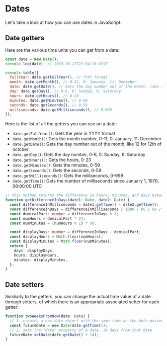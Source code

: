 # Dates

Let's take a look at how you can use dates in JavaScript.

## Date getters

Here are the various time units you can get from a date:

```javascript
const date = new Date();
console.log(date); // 2023-10-12T21:54:19.021Z

console.table({
  fullYear: date.getFullYear(), // YYYY format
  month: date.getMonth(), // 0-11, 0: January, 11: December
  date: date.getDate(), // Gets the day number out of the month, like 12 for 12th of october
  day: date.getDay(), // 0-6, 0: Sunday, 6: Saturday
  hours: date.getHours(), // 0-23
  minutes: date.getMinutes(), // 0-59
  seconds: date.getSeconds(), // 0-59
  milliseconds: date.getMilliseconds(), // 0-999
});
```

Here is the list of all the getters you can use on a date:

- `date.getFullYear()`: Gets the year in YYYY format
- `date.getMonth()`: Gets the month number, 0-11, 0: January, 11: December
- `date.getDate()`: Gets the day number out of the month, like 12 for 12th of october
- `date.getDay()`: Gets the day number, 0-6, 0: Sunday, 6: Saturday
- `date.getHours()`: Gets the hours, 0-23
- `date.getMinutes()`: Gets the minutes, 0-59
- `date.getSeconds()`: Gets the seconds, 0-59
- `date.getMilliseconds()`: Gets the milliseconds, 0-999
- `date.getTime()`: Gets the number of milliseconds since January 1, 1970, 00:00:00 UTC

```ts
// this method returns the difference in hours, minutes, and days between two dates
function getDifferenceInDays(date1: Date, date2: Date) {
  const differenceInMilliseconds = date1.getTime() - date2.getTime();
  const differenceInDays = differenceInMilliseconds / 1000 / 60 / 60 / 24;
  const demicalPart: number = differenceInDays % 1;
  const numHours = demicalPart * 24;
  const numMinutes = (numHours % 1) * 60;

  const displayDays: number = differenceInDays - demicalPart;
  const displayHours = Math.floor(numHours);
  const displayMinutes = Math.floor(numMinutes);
  return {
    days: displayDays,
    hours: displayHours,
    minutes: displayMinutes,
  };
}
```

## Date setters

Similiarly to the getters, you can change the actual time value of a date through setters, of which there is an appropriate associated setter for each getter:

```ts
function twoWeeksFromNow(date: Date) {
  // 1. creates a new date object with the same time as the date passed in
  const futureDate = new Date(date.getTime());
  // 2. sets the "date" property of a date, 14 days from that date
  futureDate.setDate(date.getDate() + 14);
}
```
